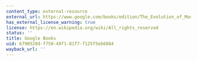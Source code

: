 ```yaml
---
content_type: external-resource
external_url: https://www.google.com/books/edition/The_Evolution_of_Modern_States/Kzk87VMgrQMC?hl=en&gbpv=1
has_external_license_warning: true
license: https://en.wikipedia.org/wiki/All_rights_reserved
status: ''
title: Google Books
uid: 6790528d-f750-49f1-81f7-f125f5eb6884
wayback_url: ''
---
```

